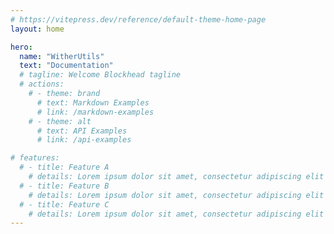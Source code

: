 ```yaml
---
# https://vitepress.dev/reference/default-theme-home-page
layout: home

hero:
  name: "WitherUtils"
  text: "Documentation"
  # tagline: Welcome Blockhead tagline
  # actions:
    # - theme: brand
      # text: Markdown Examples
      # link: /markdown-examples
    # - theme: alt
      # text: API Examples
      # link: /api-examples

# features:
  # - title: Feature A
    # details: Lorem ipsum dolor sit amet, consectetur adipiscing elit
  # - title: Feature B
    # details: Lorem ipsum dolor sit amet, consectetur adipiscing elit
  # - title: Feature C
    # details: Lorem ipsum dolor sit amet, consectetur adipiscing elit
---
```


